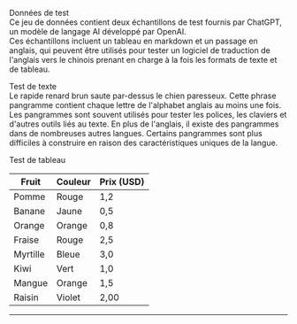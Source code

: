 Données de test  
Ce jeu de données contient deux échantillons de test fournis par ChatGPT, un modèle de langage AI développé par OpenAI.  
Ces échantillons incluent un tableau en markdown et un passage en anglais, qui peuvent être utilisés pour tester un logiciel de traduction de l'anglais vers le chinois prenant en charge à la fois les formats de texte et de tableau.  

Test de texte  
Le rapide renard brun saute par-dessus le chien paresseux. Cette phrase pangramme contient chaque lettre de l'alphabet anglais au moins une fois. Les pangrammes sont souvent utilisés pour tester les polices, les claviers et d'autres outils liés au texte. En plus de l'anglais, il existe des pangrammes dans de nombreuses autres langues. Certains pangrammes sont plus difficiles à construire en raison des caractéristiques uniques de la langue.  

Test de tableau  

| Fruit | Couleur | Prix (USD) |
| --- | --- | --- |
| Pomme | Rouge | 1,2 |
| Banane | Jaune | 0,5 |
| Orange | Orange | 0,8 |
| Fraise | Rouge | 2,5 |
| Myrtille | Bleue | 3,0 |
| Kiwi | Vert | 1,0 |
| Mangue | Orange | 1,5 |
| Raisin | Violet | 2,00 |

---

